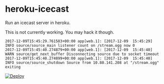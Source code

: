# heroku-icecast
Run an icecast server in heroku.  

This is not currently working. You may hack it though.

    2017-12-09T15:45:29.761583+00:00 app[web.1]: [2017-12-09  15:45:29] INFO source/source_main listener count on /stream.ogg now 0
    2017-12-09T15:45:40.274879+00:00 app[web.1]: [2017-12-09  15:45:40] WARN source/get_next_buffer Disconnecting source due to socket timeout
    2017-12-09T15:45:40.274899+00:00 app[web.1]: [2017-12-09  15:45:40] INFO source/source_shutdown Source from 10.80.141.208 at "/stream.ogg" exiting

[![Deploy](https://www.herokucdn.com/deploy/button.svg)](https://heroku.com/deploy?template=https://github.com/anakaiti/heroku-icecast)
